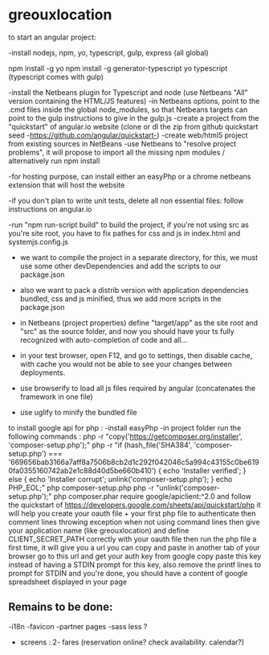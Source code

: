 # greouxlocation

to start an angular project:

-install nodejs, npm, yo, typescript, gulp, express (all global)

npm install -g yo
npm install -g generator-typescript
yo typescript
(typescript comes with gulp)

-install the Netbeans plugin for Typescript and node (use Netbeans "All" version containing the HTML/JS features)
-in Netbeans options, point to the .cmd files inside the global node_modules, so that Netbeans targets can point to the gulp instructions to give in the gulp.js
-create a project from the "quickstart" of angular.io website (clone or dl the zip from github quickstart seed -https://github.com/angular/quickstart-)
-create web/html5 project from existing sources in NetBeans
-use Netbeans to "resolve project problems", it will  propose to import all the missing npm modules / alternatively run npm install

-for hosting purpose, can install either an easyPhp or a chrome netbeans extension that will host the website

-if you don't plan to write unit tests, delete all non essential files: follow instructions on angular.io

-run "npm run-script build" to build the project, if you're not using src as you're site root, you have to fix pathes for css and js in index.html and systemjs.config.js

- we want to compile the project in a separate directory, for this, we must use some other devDependencies and add the scripts to our package.json
- also we want to pack a distrib version with application dependencies bundled, css and js minified, thus we add more scripts in the package.json

- in Netbeans (project properties) define "target/app" as the site root and "src" as the source folder, 
and now you should have your ts fully recognized with auto-completion of code and all...

- in your test browser, open F12, and go to settings, then disable cache, with cache you would not be able to see your changes between deployments.

- use browserify to load all js files required by angular (concatenates the framework in one file)
- use uglify to minify the bundled file

to install google api for php :
-install easyPhp
-in project folder run the following commands :
php -r "copy('https://getcomposer.org/installer', 'composer-setup.php');"
php -r "if (hash_file('SHA384', 'composer-setup.php') === '669656bab3166a7aff8a7506b8cb2d1c292f042046c5a994c43155c0be6190fa0355160742ab2e1c88d40d5be660b410') { echo 'Installer verified'; } else { echo 'Installer corrupt'; unlink('composer-setup.php'); } echo PHP_EOL;"
php composer-setup.php
php -r "unlink('composer-setup.php');"
php composer.phar require google/apiclient:^2.0
and follow the quickstart of https://developers.google.com/sheets/api/quickstart/php
it will help you create your oauth file + your first php file to authenticate
then comment lines throwing exception when not using command lines
then give your application name (like greouxlocation) and define CLIENT_SECRET_PATH correctly with your oauth file
then run the php file a first time, it will give you a url you can copy and paste in another tab of your browser
go to this url and get your auth key from google
copy paste this key instead of having a STDIN prompt for this key, also remove the printf lines to prompt for STDIN
and you're done, you should have a content of google spreadsheet displayed in your page


Remains to be done:
------------------
-i18n
-favicon
-partner pages
-sass less ?
- screens :
2- fares (reservation online? check availability. calendar?)

